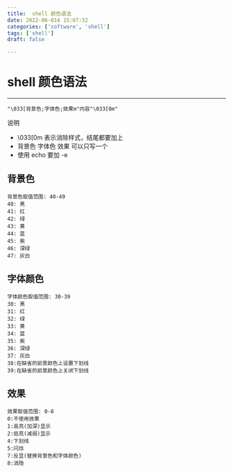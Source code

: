 ```yaml
---
title:  shell 颜色语法
date: 2022-06-014 15:07:32
categories: ['software', 'shell']
tags: ['shell']
draft: false

---
```


# shell 颜色语法

----

```shell
"\033[背景色;字体色;效果m"内容"\033[0m"
```

说明

- \033[0m 表示消除样式，结尾都要加上
- 背景色 字体色 效果 可以只写一个
- 使用 echo  要加 -e

## 背景色

```shell
背景色取值范围: 40-49
40: 黑 
41: 红 
42: 绿 
43: 黄  
44: 蓝 
45: 紫 
46: 深绿 
47: 灰白
```



## 字体颜色

```shell
字体颜色取值范围: 30-39
30: 黑 
31: 红 
32: 绿 
33: 黄  
34: 蓝 
35: 紫 
36: 深绿 
37: 灰白
38:在缺省的前景颜色上设置下划线 
39:在缺省的前景颜色上关闭下划线
```



## 效果

```shell
效果取值范围: 0-8
0:不使用效果
1:高亮(加深)显示
2:低亮(减弱)显示   
4:下划线
5:闪烁
7:反显(替换背景色和字体颜色)
8:消隐
```



